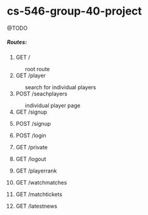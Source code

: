# cs-546-group-40-project

@TODO


##### Routes:

<ol>
    <li>GET /</li>
        <ol>root route</ol>
    <li>GET /player</li>
        <ol>search for individual players</ol>
    <li>POST /seachplayers</li>
        <ol>individual player page</ol>
    <li>GET /signup</li>
        <ol></ol>
    <li>POST /signup</li>
        <ol></ol>
    <li>POST /login</li>
        <ol></ol>
    <li>GET /private</li>
        <ol></ol>
    <li>GET /logout</li>
        <ol></ol>
    <li>GET /playerrank</li>
        <ol></ol>
    <li>GET /watchmatches</li>
        <ol></ol>
    <li>GET /matchtickets</li>
        <ol></ol>
    <li>GET /latestnews</li>
        <ol></ol>
</ol>